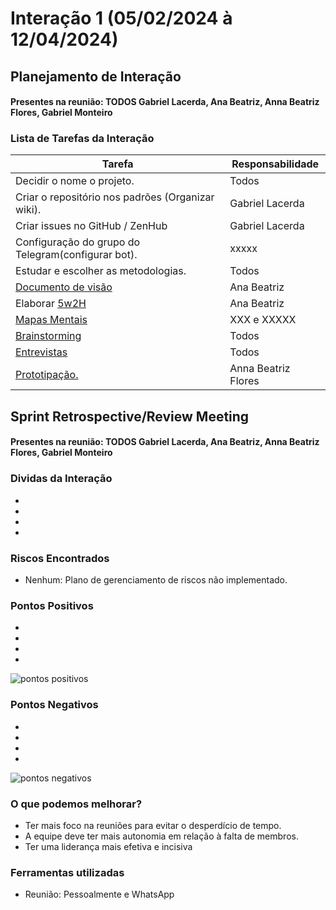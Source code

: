 

# Interação 1 (05/02/2024 à 12/04/2024)


## Planejamento de Interação
#### Presentes na reunião: TODOS Gabriel Lacerda, Ana Beatriz, Anna Beatriz Flores, Gabriel Monteiro

###  Lista de Tarefas da Interação

|Tarefa|Responsabilidade|
|---|----|
| Decidir o nome o projeto.|Todos|
| Criar o repositório nos padrões (Organizar wiki).| Gabriel Lacerda|
| Criar issues no GitHub / ZenHub| Gabriel Lacerda|
| Configuração do grupo do Telegram(configurar bot).|xxxxx|
| Estudar e escolher as metodologias.| Todos|
| [Documento de visão](https://github.com/xxx/xxx.md) |Ana Beatriz| Gabriel Monteiro |
| Elaborar [5w2H](https://github.com/xxx/xxx.md) |Ana Beatriz|
| [Mapas Mentais](https://github.com/xxx/xxx.md) |XXX e XXXXX|
| [Brainstorming](https://github.com/UnBArqDsw/2020.1_G7_TCM/blob/master/docs/base/Brainstorm.md) |Todos|
|[Entrevistas](https://github.com/xxx/xxx.md) |Todos|
|[Prototipação.](https://github.com/xxx/xxx.md) |Anna Beatriz Flores|

## Sprint Retrospective/Review Meeting

#### Presentes na reunião: TODOS Gabriel Lacerda, Ana Beatriz, Anna Beatriz Flores, Gabriel Monteiro

### Dividas da Interação
- 
- 
- 
- 

### Riscos Encontrados

- Nenhum: Plano de gerenciamento de riscos não implementado.


### Pontos Positivos

-
-
- 
-
![pontos positivos](../assets/Sprints/S1-positivos.png)

### Pontos Negativos

-
-
- 
-
![pontos negativos](../assets/Sprints/S1-negativos.png)

### O que podemos melhorar?
- Ter mais foco na reuniões para evitar o desperdício de tempo.
- A equipe deve ter mais autonomia em relação à falta de membros.
- Ter uma liderança mais efetiva e incisiva 

### Ferramentas utilizadas

- Reunião: Pessoalmente e WhatsApp



